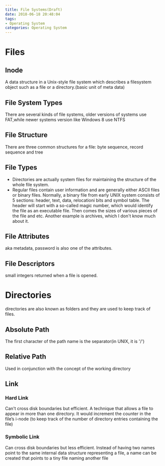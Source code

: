 ```yaml
---
title: File Systems(Draft)
date: 2018-06-18 20:48:04
tags: 
- Operating System
categories: Operating System
---
```

#   Files

##  Inode
A data structure in a Unix-style file system which describes a filesystem object such as a file or a directory.(basic unit of meta data)

##  File System Types
There are several kinds of file systems, older versions of systems use FAT,while newer systems version like Windows 8 use NTFS

##  File Structure
There are three common structures for a file: byte sequence, record sequence and tree

##  File Types
*   Directories are actually system files for maintaining the structure of the whole file system. 
*   Regular files contain user information and are generally either ASCII files or binary files. Normally, a binary file from early UNIX system consists of 5 sections: header, text, data, relocationi bits and symbol table. The header will start with a so-called magic number, which would identify the file as an executable file. Then comes the sizes of various pieces of the file and etc. Another example is archives, which I don't know much about it.

##  File Attributes
aka metadata, password is also one of the attributes.

##  File Descriptors
small integers returned when a file is opened.

#   Directories
directories are also known as folders and they are used to keep track of files.

##  Absolute Path
The first character of the path name is the separator(in UNIX, it is '/')

##  Relative Path
Used in conjunction with the concept of the working directory

##  Link
### Hard Link
Can't cross disk boundaries but efficient. A technique that allows a file to appear in more than one directory. It would increment the counter in the file’s i-node (to keep track of the number of directory entries containing the
file)

### Symbolic Link
Can cross disk boundaries but less efficient. Instead of having two names point to the same internal data structure representing a file, a name can be created that points to a tiny file naming another file